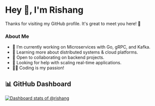 # Hey 👋, I'm Rishang
Thanks for visiting my GitHub profile. It's great to meet you here! 🚀

### About Me
- 🔭 I’m currently working on Microservices with Go, gRPC, and Kafka.
- 🌱 Learning more about distributed systems & cloud platforms.
- 👯 Open to collaborating on backend projects.
- 🤔 Looking for help with scaling real-time applications.
- 🧑‍💻 Coding is my passion!


## 📊 GitHub Dashboard

[![Dashboard stats of @rishang](https://next.ossinsight.io/widgets/official/compose-user-dashboard-stats/thumbnail.png?user_id=68703345&image_size=auto&color_scheme=light)](https://next.ossinsight.io/widgets/official/compose-user-dashboard-stats?user_id=68703345)

